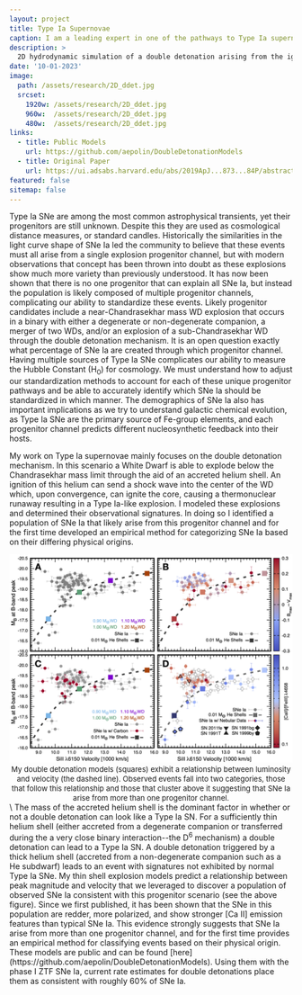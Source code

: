 ```yaml
---
layout: project
title: Type Ia Supernovae
caption: I am a leading expert in one of the pathways to Type Ia supernovae – the double detonation mechanism. In this scenario a White Dwarf is able to explode below the Chandrasekhar mass limit through the aid of an accreted helium shell. An ignition of this helium can send a shock wave into the center of the WD which, upon convergence, can ignite the core, causing a thermonuclear runaway resulting in a Type Ia-like explosion. 
description: >
  2D hydrodynamic simulation of a double detonation arising from the ignition of a thick helium shell [Polin 2020](https://ui.adsabs.harvard.edu/abs/2020PhDT........22P/abstract).
date: '10-01-2023'
image: 
  path: /assets/research/2D_ddet.jpg
  srcset: 
    1920w: /assets/research/2D_ddet.jpg
    960w:  /assets/research/2D_ddet.jpg
    480w:  /assets/research/2D_ddet.jpg
links:
  - title: Public Models
    url: https://github.com/aepolin/DoubleDetonationModels
  - title: Original Paper
    url: https://ui.adsabs.harvard.edu/abs/2019ApJ...873...84P/abstract
featured: false
sitemap: false
---
```

Type Ia SNe are among the most common astrophysical transients, yet their progenitors are still unknown. Despite this they are used as cosmological distance measures, or standard candles. Historically the similarities in the light curve shape of SNe Ia led the community to believe that these events must all arise from a single explosion progenitor channel, but with modern observations that concept has been thrown into doubt as these explosions show much more variety than previously understood. It has now been shown that there is no one progenitor that can explain all SNe Ia, but instead the population is likely composed of multiple progenitor channels, complicating our ability to standardize these events. Likely progenitor candidates include a near-Chandrasekhar mass WD explosion that occurs in a binary with either a degenerate or non-degenerate companion, a merger of two WDs, and/or an explosion of a sub-Chandrasekhar WD through the double detonation mechanism. It is an open question exactly what percentage of SNe Ia are created through which progenitor channel. Having multiple sources of Type Ia SNe complicates our ability to measure the Hubble Constant (H<sub>0</sub>) for cosmology. We must understand how to adjust our standardization methods to account for each of these unique progenitor pathways and be able to accurately identify which SNe Ia should be standardized in which manner. The demographics of SNe Ia also has important implications as we try to understand galactic chemical evolution, as Type Ia SNe are the primary source of Fe-group elements, and each progenitor channel predicts different nucleosynthetic feedback into their hosts.

My work on Type Ia supernovae mainly focuses on the double detonation mechanism. In this scenario a White Dwarf is able to explode below the Chandrasekhar mass limit through the aid of an accreted helium shell. An ignition of this helium can send a shock wave into the center of the WD which, upon convergence, can ignite the core, causing a thermonuclear runaway resulting in a Type Ia-like explosion. I modeled these explosions and determined their observational signatures. In doing so I identified a population of SNe Ia that likely arise from this progenitor channel and for the first time developed an empirical method for categorizing SNe Ia based on their differing physical origins.

<center>
<img src="/assets/research/polinplot.jpg" alt="PolinPlot2019" style="width:150"/>
<span style="font-size: small"> <span style="line-height: 0.1em"> My double detonation models (squares) exhibit a relationship between luminosity and velocity (the dashed line). Observed events fall into two categories, those that follow this relationship and those that cluster above it suggesting that SNe Ia arise from more than one progenitor channel.</span></span>
</center>
\
The mass of the accreted helium shell is the dominant factor in whether or not a double detonation can look like a Type Ia SN. For a sufficiently thin helium shell (either accreted from a degenerate companion or transferred during the a very close binary interaction--the D<sup>6</sup> mechanism) a double detonation can lead to a Type Ia SN. A double detonation triggered by a thick helium shell (accreted from a non-degenerate companion such as a He subdwarf) leads to an event with signatures not exhibited by normal Type Ia SNe. My thin shell explosion models predict a relationship between peak magnitude and velocity that we leveraged to discover a population of observed SNe Ia consistent with this progenitor scenario (see the above figure). Since we first published, it has been shown that the SNe in this population are redder, more polarized, and show stronger [Ca II] emission features than typical SNe Ia. This evidence strongly suggests that SNe Ia arise from more than one progenitor channel, and for the first time provides an empirical method for classifying events based on their physical origin. These models are public and can be found [here](https://github.com/aepolin/DoubleDetonationModels). Using them with the phase I ZTF SNe Ia, current rate estimates for double detonations place them as consistent with roughly 60% of SNe Ia.  
